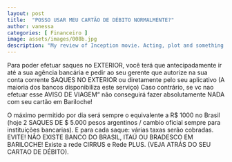 ```yaml
---
layout: post
title:  "POSSO USAR MEU CARTÃO DE DÉBITO NORMALMENTE?"
author: vanessa
categories: [ Financeiro ]
image: assets/images/008b.jpg
description: "My review of Inception movie. Acting, plot and something else in this short description."
---
```


Para poder efetuar saques no EXTERIOR, você terá que antecipadamente ir até a sua agência bancária e pedir ao seu gerente que autorize na sua conta corrente SAQUES NO EXTERIOR ou diretamente pelo seu aplicativo (A maioria dos bancos disponibiliza este serviço) Caso contrário, se vc nao efetuar esse AVISO DE VIAGEM“ não conseguirá fazer absolutamente NADA com seu cartão em Bariloche!

O máximo permitido por dia será sempre o equivalente a R$ 1000 no Brasil (hoje 2 SAQUES DE $ 5.000 pesos argentinos / cambio oficial sempre para instituições bancarias). E para cada saque: várias taxas serão cobradas. EVITE!
NÃO EXISTE BANCO DO BRASIL, ITAÚ OU BRADESCO EM BARILOCHE! Existe a rede CIRRUS e Rede PLUS. (VEJA ATRÁS DO SEU CARTAO DE DÉBITO).
